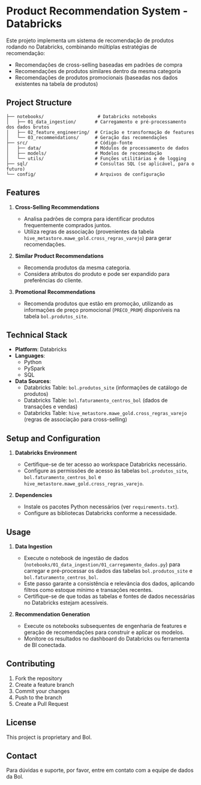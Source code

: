 # Product Recommendation System - Databricks

Este projeto implementa um sistema de recomendação de produtos rodando no Databricks, combinando múltiplas estratégias de recomendação:
- Recomendações de cross-selling baseadas em padrões de compra
- Recomendações de produtos similares dentro da mesma categoria
- Recomendações de produtos promocionais (baseadas nos dados existentes na tabela de produtos)

## Project Structure

```
├── notebooks/                    # Databricks notebooks
│   ├── 01_data_ingestion/       # Carregamento e pré-processamento dos dados brutos
│   ├── 02_feature_engineering/  # Criação e transformação de features
│   └── 03_recommendations/      # Geração das recomendações
├── src/                         # Código-fonte
│   ├── data/                    # Módulos de processamento de dados
│   ├── models/                  # Modelos de recomendação
│   └── utils/                   # Funções utilitárias e de logging
├── sql/                         # Consultas SQL (se aplicável, para o futuro)
└── config/                      # Arquivos de configuração
```

## Features

1.  **Cross-Selling Recommendations**
    *   Analisa padrões de compra para identificar produtos frequentemente comprados juntos.
    *   Utiliza regras de associação (provenientes da tabela `hive_metastore.mawe_gold.cross_regras_varejo`) para gerar recomendações.

2.  **Similar Product Recommendations**
    *   Recomenda produtos da mesma categoria.
    *   Considera atributos do produto e pode ser expandido para preferências do cliente.

3.  **Promotional Recommendations**
    *   Recomenda produtos que estão em promoção, utilizando as informações de preço promocional (`PRECO_PROM`) disponíveis na tabela `bol.produtos_site`.

## Technical Stack

-   **Platform**: Databricks
-   **Languages**:
    *   Python
    *   PySpark
    *   SQL
-   **Data Sources**:
    *   Databricks Table: `bol.produtos_site` (informações de catálogo de produtos)
    *   Databricks Table: `bol.faturamento_centros_bol` (dados de transações e vendas)
    *   Databricks Table: `hive_metastore.mawe_gold.cross_regras_varejo` (regras de associação para cross-selling)

## Setup and Configuration

1.  **Databricks Environment**
    *   Certifique-se de ter acesso ao workspace Databricks necessário.
    *   Configure as permissões de acesso às tabelas `bol.produtos_site`, `bol.faturamento_centros_bol` e `hive_metastore.mawe_gold.cross_regras_varejo`.

2.  **Dependencies**
    *   Instale os pacotes Python necessários (ver `requirements.txt`).
    *   Configure as bibliotecas Databricks conforme a necessidade.

## Usage

1.  **Data Ingestion**
    *   Execute o notebook de ingestão de dados (`notebooks/01_data_ingestion/01_carregamento_dados.py`) para carregar e pré-processar os dados das tabelas `bol.produtos_site` e `bol.faturamento_centros_bol`.
    *   Este passo garante a consistência e relevância dos dados, aplicando filtros como estoque mínimo e transações recentes.
    *   Certifique-se de que todas as tabelas e fontes de dados necessárias no Databricks estejam acessíveis.

2.  **Recommendation Generation**
    *   Execute os notebooks subsequentes de engenharia de features e geração de recomendações para construir e aplicar os modelos.
    *   Monitore os resultados no dashboard do Databricks ou ferramenta de BI conectada.

## Contributing

1.  Fork the repository
2.  Create a feature branch
3.  Commit your changes
4.  Push to the branch
5.  Create a Pull Request

## License

This project is proprietary and Bol.

## Contact

Para dúvidas e suporte, por favor, entre em contato com a equipe de dados da Bol.

